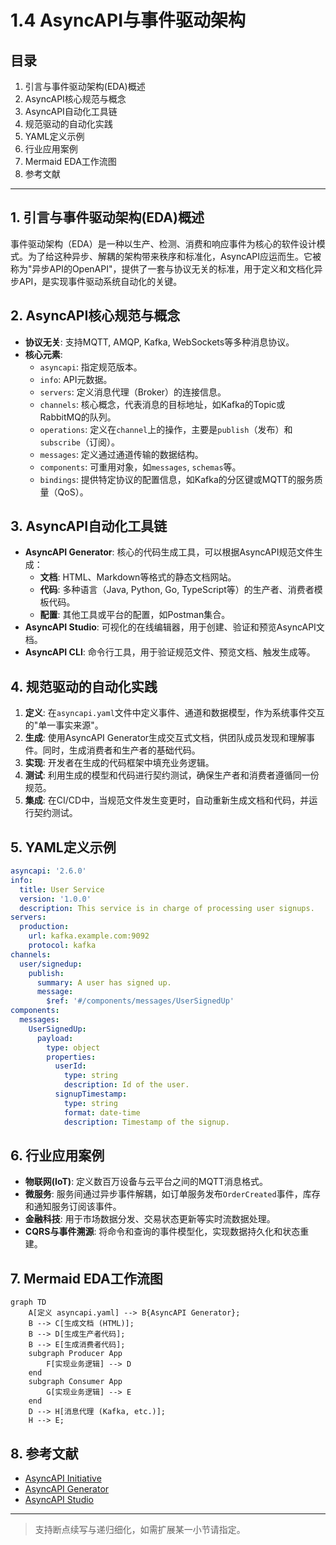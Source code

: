 # 1.4 AsyncAPI与事件驱动架构

## 目录

1. 引言与事件驱动架构(EDA)概述
2. AsyncAPI核心规范与概念
3. AsyncAPI自动化工具链
4. 规范驱动的自动化实践
5. YAML定义示例
6. 行业应用案例
7. Mermaid EDA工作流图
8. 参考文献

---

## 1. 引言与事件驱动架构(EDA)概述

事件驱动架构（EDA）是一种以生产、检测、消费和响应事件为核心的软件设计模式。为了给这种异步、解耦的架构带来秩序和标准化，AsyncAPI应运而生。它被称为"异步API的OpenAPI"，提供了一套与协议无关的标准，用于定义和文档化异步API，是实现事件驱动系统自动化的关键。

## 2. AsyncAPI核心规范与概念

- **协议无关**: 支持MQTT, AMQP, Kafka, WebSockets等多种消息协议。
- **核心元素**:
  - `asyncapi`: 指定规范版本。
  - `info`: API元数据。
  - `servers`: 定义消息代理（Broker）的连接信息。
  - `channels`: 核心概念，代表消息的目标地址，如Kafka的Topic或RabbitMQ的队列。
  - `operations`: 定义在`channel`上的操作，主要是`publish`（发布）和`subscribe`（订阅）。
  - `messages`: 定义通过通道传输的数据结构。
  - `components`: 可重用对象，如`messages`, `schemas`等。
  - `bindings`: 提供特定协议的配置信息，如Kafka的分区键或MQTT的服务质量（QoS）。

## 3. AsyncAPI自动化工具链

- **AsyncAPI Generator**: 核心的代码生成工具，可以根据AsyncAPI规范文件生成：
  - **文档**: HTML、Markdown等格式的静态文档网站。
  - **代码**: 多种语言（Java, Python, Go, TypeScript等）的生产者、消费者模板代码。
  - **配置**: 其他工具或平台的配置，如Postman集合。
- **AsyncAPI Studio**: 可视化的在线编辑器，用于创建、验证和预览AsyncAPI文档。
- **AsyncAPI CLI**: 命令行工具，用于验证规范文件、预览文档、触发生成等。

## 4. 规范驱动的自动化实践

1. **定义**: 在`asyncapi.yaml`文件中定义事件、通道和数据模型，作为系统事件交互的"单一事实来源"。
2. **生成**: 使用AsyncAPI Generator生成交互式文档，供团队成员发现和理解事件。同时，生成消费者和生产者的基础代码。
3. **实现**: 开发者在生成的代码框架中填充业务逻辑。
4. **测试**: 利用生成的模型和代码进行契约测试，确保生产者和消费者遵循同一份规范。
5. **集成**: 在CI/CD中，当规范文件发生变更时，自动重新生成文档和代码，并运行契约测试。

## 5. YAML定义示例

```yaml
asyncapi: '2.6.0'
info:
  title: User Service
  version: '1.0.0'
  description: This service is in charge of processing user signups.
servers:
  production:
    url: kafka.example.com:9092
    protocol: kafka
channels:
  user/signedup:
    publish:
      summary: A user has signed up.
      message:
        $ref: '#/components/messages/UserSignedUp'
components:
  messages:
    UserSignedUp:
      payload:
        type: object
        properties:
          userId:
            type: string
            description: Id of the user.
          signupTimestamp:
            type: string
            format: date-time
            description: Timestamp of the signup.
```

## 6. 行业应用案例

- **物联网(IoT)**: 定义数百万设备与云平台之间的MQTT消息格式。
- **微服务**: 服务间通过异步事件解耦，如订单服务发布`OrderCreated`事件，库存和通知服务订阅该事件。
- **金融科技**: 用于市场数据分发、交易状态更新等实时流数据处理。
- **CQRS与事件溯源**: 将命令和查询的事件模型化，实现数据持久化和状态重建。

## 7. Mermaid EDA工作流图

```mermaid
graph TD
    A[定义 asyncapi.yaml] --> B{AsyncAPI Generator};
    B --> C[生成文档 (HTML)];
    B --> D[生成生产者代码];
    B --> E[生成消费者代码];
    subgraph Producer App
        F[实现业务逻辑] --> D
    end
    subgraph Consumer App
        G[实现业务逻辑] --> E
    end
    D --> H[消息代理 (Kafka, etc.)];
    H --> E;
```

## 8. 参考文献

- [AsyncAPI Initiative](https://www.asyncapi.com/)
- [AsyncAPI Generator](https://github.com/asyncapi/generator)
- [AsyncAPI Studio](https://studio.asyncapi.com/)

---
> 支持断点续写与递归细化，如需扩展某一小节请指定。
